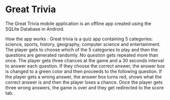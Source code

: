 # Great Trivia

The Great Trivia mobile application is an offline app created using the SQLite Database in Android.

How the app works :
Great trivia is a quiz app containing 5 categories: science, sports, history, geography, computer science and entertainment. The player gets to choose which of the 5 categories to play and then the questions are generated randomly. No question gets repeated more than once. The player gets three chances at the game and a 30 seconds interval to answer each question.  If they choose the correct answer, the answer box is changed to a green color and then proceeds to the following question. If the player gets a wrong answer, the answer box turns red,  shows what the correct answer is and then the player  loses a chance. Once the player gets three wrong answers, the game is over and they get redirected to the score tab.
